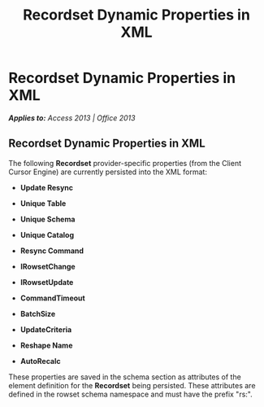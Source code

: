 ﻿---
title: Recordset Dynamic Properties in XML
TOCTitle: Recordset Dynamic Properties in XML
ms:assetid: 6ee1f176-9986-4ade-fc97-e3dad8e6bc6b
ms:mtpsurl: https://msdn.microsoft.com/en-us/library/JJ249439(v=office.15)
ms:contentKeyID: 48545522
ms.date: 09/18/2015
mtps_version: v=office.15
---

# Recordset Dynamic Properties in XML


_**Applies to:** Access 2013 | Office 2013_

## Recordset Dynamic Properties in XML

The following **Recordset** provider-specific properties (from the Client Cursor Engine) are currently persisted into the XML format:

  - **Update Resync**

  - **Unique Table**

  - **Unique Schema**

  - **Unique Catalog**

  - **Resync Command**

  - **IRowsetChange**

  - **IRowsetUpdate**

  - **CommandTimeout**

  - **BatchSize**

  - **UpdateCriteria**

  - **Reshape Name**

  - **AutoRecalc**

These properties are saved in the schema section as attributes of the element definition for the **Recordset** being persisted. These attributes are defined in the rowset schema namespace and must have the prefix "rs:".

